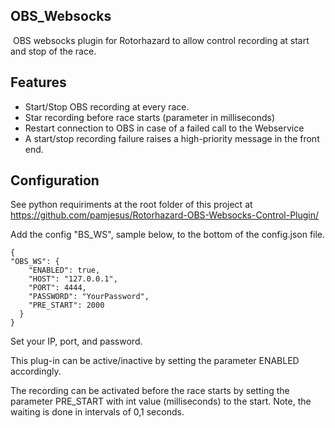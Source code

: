 ## OBS_Websocks
 OBS websocks plugin for Rotorhazard to allow control recording at start and stop of the race.

## Features
* Start/Stop OBS recording at every race. 
* Star recording before race starts (parameter in milliseconds)
* Restart connection to OBS in case of a failed call to the Webservice
* A start/stop recording failure raises a high-priority message in the front end.
 

## Configuration

See python requiriments at the root folder of this project at  https://github.com/pamjesus/Rotorhazard-OBS-Websocks-Control-Plugin/

Add the config "BS_WS", sample below, to the bottom of the config.json file.

```
{
"OBS_WS": {
	"ENABLED": true,
	"HOST": "127.0.0.1",
	"PORT": 4444,
	"PASSWORD": "YourPassword",
	"PRE_START": 2000
  }
}
```

Set your IP, port, and password.

This plug-in can be active/inactive by setting the parameter ENABLED accordingly.

The recording can be activated before the race starts by setting the parameter PRE_START with int value (milliseconds) to the start. Note, the waiting is done in intervals of 0,1 seconds.
